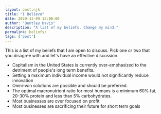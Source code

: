 ```yaml
---
layout: post.njk
title: "I Believe"
date: 2020-13-09 12:00:00
author: "Bentley Davis"
description: "A list of my beliefs. Change my mind."
permalink: beliefs/
tags: ['post']
---
```

This is a list of my beliefs that I am open to discuss. Pick one or two that you disagree with and let's have an effective discussion.

- Capitalism in the United States is currently over-emphasized to the detriment of people's long term benefits.
- Setting a maximum individual income would not significantly reduce innovation
- Omni-win solutions are possible and should be preferred.
- The optimal macronutrient ratio for most humans is a minimum 60% fat, 20-30% protein and less than 5% carbohydrates.
- Most businesses are over focused on profit
- Most businesses are sacrificing their future for short term goals
